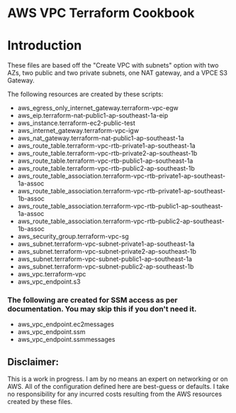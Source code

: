 # AWS VPC Terraform Cookbook

# Introduction

These files are based off the "Create VPC with subnets" option with two AZs, two public and two private subnets, one NAT gateway, and a VPCE S3 Gateway.

The following resources are created by these scripts:
- aws_egress_only_internet_gateway.terraform-vpc-egw
- aws_eip.terraform-nat-public1-ap-southeast-1a-eip
- aws_instance.terraform-ec2-public-test
- aws_internet_gateway.terraform-vpc-igw
- aws_nat_gateway.terraform-nat-public1-ap-southeast-1a
- aws_route_table.terraform-vpc-rtb-private1-ap-southeast-1a
- aws_route_table.terraform-vpc-rtb-private2-ap-southeast-1b
- aws_route_table.terraform-vpc-rtb-public1-ap-southeast-1a
- aws_route_table.terraform-vpc-rtb-public2-ap-southeast-1b
- aws_route_table_association.terraform-vpc-rtb-private1-ap-southeast-1a-assoc
- aws_route_table_association.terraform-vpc-rtb-private1-ap-southeast-1b-assoc
- aws_route_table_association.terraform-vpc-rtb-public1-ap-southeast-1a-assoc
- aws_route_table_association.terraform-vpc-rtb-public2-ap-southeast-1b-assoc
- aws_security_group.terraform-vpc-sg
- aws_subnet.terraform-vpc-subnet-private1-ap-southeast-1a
- aws_subnet.terraform-vpc-subnet-private2-ap-southeast-1b
- aws_subnet.terraform-vpc-subnet-public1-ap-southeast-1a
- aws_subnet.terraform-vpc-subnet-public2-ap-southeast-1b
- aws_vpc.terraform-vpc
- aws_vpc_endpoint.s3

### The following are created for SSM access as per documentation. You may skip this if you don't need it.
- aws_vpc_endpoint.ec2messages
- aws_vpc_endpoint.ssm
- aws_vpc_endpoint.ssmmessages

## Disclaimer:

This is a work in progress. I am by no means an expert on networking or on AWS. All of the configuration defined here are best-guess or defaults. I take no responsibility for any incurred costs resulting from the AWS resources created by these files. 
